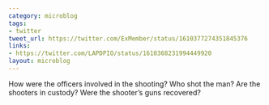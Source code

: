 ```yaml
---
category: microblog
tags:
- twitter
tweet_url: https://twitter.com/ExMember/status/1610377274351845376
links:
- https://twitter.com/LAPDPIO/status/1610368231994449920
layout: microblog
---
```

How were the officers involved in the shooting? Who shot the man? Are the shooters in custody? Were the shooter’s guns recovered?
